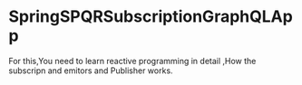# SpringSPQRSubscriptionGraphQLApp
For this,You need to learn reactive programming in detail ,How the subscripn and emitors and Publisher works.

